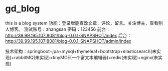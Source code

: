 # gd_blog
this is a blog system
功能：登录增删查改文章，评论，留言。关注博主，查看别人博客。
测试账号：zhangsan   密码：123456
前台：http://39.99.195.107:8081/blog-0.0.1-SNAPSHOT/index
后台：http://39.99.195.107:8081/blog-0.0.1-SNAPSHOT/admin/index

技术架构：springboot+jpa+mysql+thymeleaf+bootstrap+elasticsearch(未实现)+rabbitMQ(未实现)+tinyMCE(一个富文本编辑器)+redis(未实现)+nginx(未实现)
